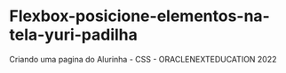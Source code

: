 # Flexbox-posicione-elementos-na-tela-yuri-padilha
Criando uma pagina do Alurinha - CSS - ORACLENEXTEDUCATION 2022
